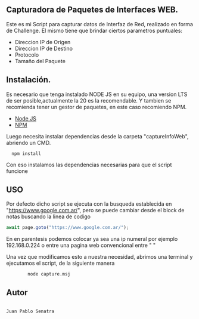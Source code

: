 ## Capturadora de Paquetes de Interfaces WEB.

<p>Este es mi Script para capturar datos de Interfaz de Red, realizado en forma de Challenge. El mismo tiene que brindar ciertos parametros puntuales:</p>

<ul>
  <li>
    Direccion IP de Origen
  </li>
    <li>
    Direccion IP de Destino
  </li>
    <li>
    Protocolo
  </li>
    <li>
    Tamaño del Paquete
  </li>
  
</ul>

## Instalación.


<p>Es necesario que tenga instalado NODE JS en su equipo, una version LTS de ser posible,actualmente la 20 es la recomendable. Y tambien se recomienda tener un gestor de paquetes, en este caso recomiendo NPM.</p>
<ul>
  <li>
<a href="https://nodejs.org/en">Node JS</a>
      </li>
    <li>
<a href="https://docs.npmjs.com/downloading-and-installing-node-js-and-npm">NPM</a>
 </li>
</ul>



<p>Luego necesita instalar dependencias desde la carpeta "captureInfoWeb", abriendo un CMD.</p>

``` CMD
  npm install
```


<p>Con eso instalamos las dependencias necesarias para que el script funcione</p>

## USO

Por defecto dicho script se ejecuta con la busqueda establecida en "https://www.google.com.ar/", pero se puede cambiar desde el block de notas
buscando la linea de codigo 

``` javascript
await page.goto("https://www.google.com.ar/");
```

<p>En en parentesis podemos colocar ya sea una ip numeral por ejemplo 192.168.0.224 o entre una pagina web convencional entre " " </p>


<p>Una vez que modificamos esto a nuestra necesidad, abrimos una terminal y ejecutamos el script, de la siguiente manera</p>

``` Node
        node capture.msj
```


## Autor

 ``` javascript

Juan Pablo Senatra

```


